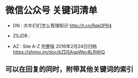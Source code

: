 # 微信公众号 关键词清单

- DN : 
	大牛们们怎么管理知识 http://t.cn/Rqk0PR4
- ZSJDR : 
	
- AZ : 
	Site A-Z 完整版
	2016年2月24日归档
	https://shimo.im/doc/kZDSAgpWec8LRWlQ


## 可以在回复的同时，附带其他关键词的索引

